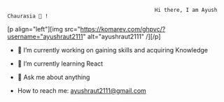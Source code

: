                                                    Hi there, I am Ayush Chaurasia 👋 !
 [p align="left"][img src="https://komarev.com/ghpvc/?username="ayushraut2111" alt="ayushraut2111" /][/p]

                                               

- 🔭 I’m currently working on gaining skills and acquiring Knowledge

- 🌱 I’m currently learning React

- 💬 Ask me about anything

- How to reach me: ayushraut2111@gmail.com
<!--
**ayushraut2111/ayushraut2111** is a ✨ _special_ ✨ repository because its `README.md` (this file) appears on your GitHub profile.

Here are some ideas to get you started:

- 🔭 I’m currently working on ...
- 🌱 I’m currently learning ...
- 👯 I’m looking to collaborate on ...
- 🤔 I’m looking for help with ...
- 💬 Ask me about ...
- 📫 How to reach me: ...
- 😄 Pronouns: ...
- ⚡ Fun fact: ...
-->
